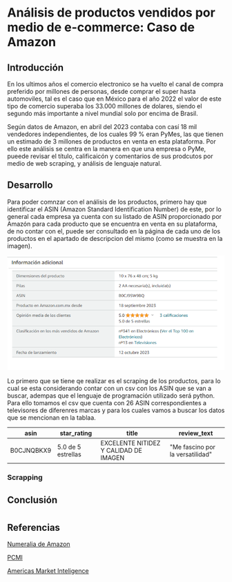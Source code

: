 # Análisis de productos vendidos por medio de e-commerce: Caso de Amazon

## Introducción

En los ultimos años el comercio electronico se ha vuelto el canal de compra preferido por millones de personas, desde comprar el super hasta automoviles, tal es el caso que en México para el año 2022 el valor de este tipo de comercio superaba los 33.000 millones de dolares, siendo el segundo más importante a nivel mundial solo por encima de Brasil. 

Según datos de Amazon, en abril del 2023 contaba con casí 18 mil vendedores independientes, de los cuales 99 % eran PyMes, las que tienen un estimado de 3 millones de productos en venta en esta plataforma. Por ello este análisis se centra en la manera en que una empresa o PyMe, pueede revisar el título, calificaicón y comentarios de sus prodcutos por medio de web scraping, y análisis de lenguaje natural. 

## Desarrollo

Para poder comnzar con  el análisis de los productos, primero hay que identificar el ASIN (Amazon Standard Identification Number) de este, por lo general cada empresa ya cuenta con su listado de ASIN proporcionado por Amazón para cada producto que se encuentra en  venta en su plataforma, de no contar con el, puede ser consultado en la página de cada uno de los productos en el apartado de descripcion del mismo (como se muestra en la imagen). 

![Alt text](image.png)

Lo primero que se tiene qe realizar es el scraping de los productos, para lo cual se esta considerando contar con un csv con los ASIN que se van a buscar, adempas que el lenguaje de programación utilizado será python. Para ello tomamos el csv que cuenta con 26 ASIN correspondientes a televisores de diferenres marcas y para los cuales vamos a buscar los datos que se mencionan en la tablaa. 

|asin|star_rating|title|review_text|
|---|---|---|---|
|B0CJNQBKX9|5.0 de 5 estrellas|EXCELENTE NITIDEZ Y CALIDAD DE IMAGEN|"Me fascino por la versatilidad"|




### Scrapping 




## Conclusión


#



## Referencias 
[Numeralia de Amazon](https://vender.amazon.com.mx/sellerblog/amazon-conecta#:~:text=Ciudad%20de%20M%C3%A9xico%2C%2027%20de%20abril%20de%202023.&text=Actualmente%2C%20Amazon%20M%C3%A9xico%20cuenta%20con,57%2C000%20empleos%20directos%20e%20indirectos.)

[PCMI](https://paymentscmi.com/our-services/latin-america-e-commerce-digital-payments-data/?utm_source=Website&utm_medium=AMI+site)

[Americas Market Inteligence](https://americasmi.com/insights/lo-que-mas-compran-los-mexicanos-por-internet/)

